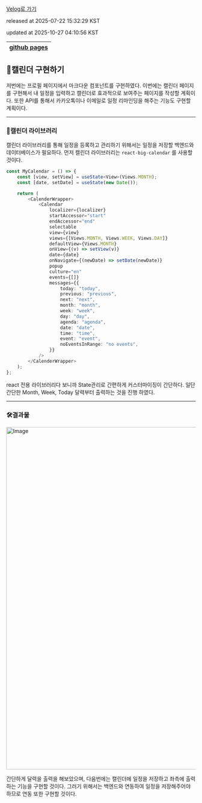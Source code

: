 [Velog로 가기](https://velog.io/@choi-hyk/GitHub-Pages-캘린더-구현하기)

released at 2025-07-22 15:32:29 KST

updated at 2025-10-27 04:10:56 KST

|[github pages](https://velog.io/tags/github-pages)|
|----|

## 📅캘린더 구현하기

저번에는 프로필 페이지에서 마크다운 컴포넌트를 구현하였다. 이번에는 캘린더 페이지를 구현해서 내 일정을 입력하고 캘린더로 효과적으로 보여주는 페이지를 작성할 계획이다. 또한 API를 통해서 카카오톡이나 이메일로 일정 리마인딩을 해주는 기능도 구현할 계획이다.

---

### 📖캘린더 라이브러리

캘린더 라이브러리를 통해 일정을 등록하고 관리하기 위해서는 일정을 저장할 백엔드와 데이터베이스가 필요하다. 먼저 캘린더 라이브러리는 `react-big-calendar` 를 사용할 것이다.

```ts
const MyCalendar = () => {
    const [view, setView] = useState<View>(Views.MONTH);
    const [date, setDate] = useState(new Date());

    return (
        <CalenderWrapper>
            <Calendar
                localizer={localizer}
                startAccessor="start"
                endAccessor="end"
                selectable
                view={view}
                views={[Views.MONTH, Views.WEEK, Views.DAY]}
                defaultView={Views.MONTH}
                onView={(v) => setView(v)}
                date={date}
                onNavigate={(newDate) => setDate(newDate)}
                popup
                culture="en"
                events={[]}
                messages={{
                    today: "today",
                    previous: "previous",
                    next: "next",
                    month: "month",
                    week: "week",
                    day: "day",
                    agenda: "agenda",
                    date: "date",
                    time: "time",
                    event: "event",
                    noEventsInRange: "no events",
                }}
            />
        </CalenderWrapper>
    );
};
```

react 전용 라이브러리다 보니까 State관리로 간편하게 커스터마이징이 간단하다. 일단 간단한 Month, Week, Today 달력부터 출력하는 것을 진행 하였다.

---
### 🛠️결과물

<img width="1900" height="911" alt="Image" src="https://github.com/user-attachments/assets/6578f391-90ae-4303-9be1-4c9851ba374a" />

간단하게 달력을 출력을 해보았으며, 다음번에는 캘린더에 일정을 저장하고 좌측에 출력하는 기능을 구현할 것이다. 그러기 위해서는 백엔드와 연동하여 일정을 저장해주어야 하므로 연동 또한 구현할 것이다.